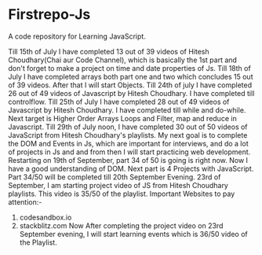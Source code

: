 # Firstrepo-Js
A code repository for Learning JavaScript.

Till 15th of July I have completed 13 out of 39 videos of Hitesh Choudhary(Chai aur Code Channel), which is basically the 1st part and don't forget to make a project on time and date properties of Js. 
Till 18th of July I have completed arrays both part one and two which concludes 15 out of 39 videos. After that I will start Objects.
Till 24th of july I have completed 26 out of 49 videos of Javascript by Hitesh Choudhary. I have completed till controlflow.
Till 25th of July I have completed 28 out of 49 videos of Javascript by Hitesh Choudhary. I have completed till while and do-while. Next target is Higher Order Arrays Loops and Filter, map and reduce in Javascript.
Till 29th of July noon, I have completed 30 out of 50 videos of JavaScript from Hitesh Choudhary's playlists. My next goal is to complete the DOM and Events in Js, which are important for interviews, and do a lot of projects in Js and and from then I will start practicing web development. 
Restarting on 19th of September, part 34 of 50 is going is right now. Now I have a good understanding of DOM. Next part is 4 Projects with JavaScript. Part 34/50 will be completed till 20th September Evening.
23rd of September, I am starting project video of JS from Hitesh Choudhary playlists. This video is 35/50 of the playlist. Important Websites to pay attention:- 
1) codesandbox.io
2) stackblitz.com
Now After completing the project video on 23rd September evening, I will start learning events which is 36/50 video of the Playlist.
